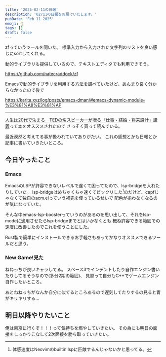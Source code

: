 ```yaml
---
title: '2025-02-11の日報'
description: '02/11の日報をお届けいたします。'
pubDate: 'Feb 11 2025'
emoji: 🦊
tags: []
draft: false
---
```


zfっていうツールを聞いた。
標準入力から入力された文字列のリストを良い感じにsortしてくれる。

動的ライブラリも提供しているので、テキストエディタでも利用できそう。

https://github.com/natecraddock/zf

Emacsで動的ライブラリを利用する方法を調べていたけど、あんまり良く分からなかったので後で

https://karita.xyz/log/posts/emacs-dman/#emacs-dynamic-module-%E3%81%A8%E3%81%AF

---

[人生は20代で決まる　TEDの名スピーカーが贈る「仕事・結婚・将来設計」講義](www.amazon.co.jp/dp/B00N4FBEK8)って本をオススメされたので
さっそく買って読んでいる。

最近漠然と考えてる事が扱われていてありがたい。
これの感想とかも日報とか記事に書いていきたいところ。

## 今日やったこと

### Emacs

EmacsのLSPが許容できないレベルで遅くて困ってたので、lsp-bridgeを入れたりしていた。
lsp-bridgeはめちゃくちゃ速くてビックリした[^1]のだけど、capfじゃなくて独自のacm.elっていう補完を使っているせいで
配色が揃わなくなるのが気になっていた。

そんな中emacs-lsp-boosterっていうのがあるのを思い出して、それをlsp-modeに適用させたらlsp-bridgeまでとはいかなくとも
概ね許容できる範囲での速度に改善したのでこれを使うことにした。

Rust製で簡単にインストールできるお手軽さもあってかなりオススメできるツールだと思う。

### New Game!見た

ねねっちが良いキャラしてる。
スペース3でインデントしたり自作エンジン書いたりしてるそうなので(多分2期の範囲)、
見習って自分もC++でゲームエンジン自作したいところ。

あとねねっちがなんか自分に似てるところあるので遅刻してたりするの見ると胃がキリキリする...

## 明日以降やりたいこと

俺は東京に行くぞ！！！って気持ちを燃やしていきたい。
その為にも明日の面接をしっかりこなして2次面接を勝ち取っていきたい。

[^1]: 体感速度はNeovimのbuiltin lspに匹敵するんじゃないかと思ってる。
